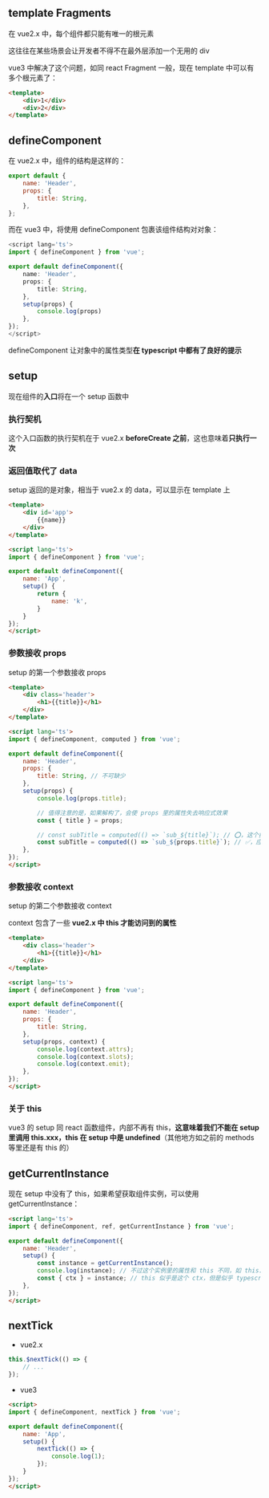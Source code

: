 ## template Fragments

在 vue2.x 中，每个组件都只能有唯一的根元素

这往往在某些场景会让开发者不得不在最外层添加一个无用的 div

vue3 中解决了这个问题，如同 react Fragment 一般，现在 template 中可以有多个根元素了：

```html
<template>
    <div>1</div>
    <div>2</div>
</template>
```

## defineComponent

在 vue2.x 中，组件的结构是这样的：

```js
export default {
    name: 'Header',
    props: {
        title: String,
    },
};
```

而在 vue3 中，将使用 defineComponent 包裹该组件结构对对象：

```ts
<script lang='ts'>
import { defineComponent } from 'vue';

export default defineComponent({
    name: 'Header',
    props: {
        title: String,
    },
    setup(props) {
        console.log(props)
    },
});
</script>
```

defineComponent 让对象中的属性类型**在 typescript 中都有了良好的提示**

## setup

现在组件的**入口**将在一个 setup 函数中

### 执行契机

这个入口函数的执行契机在于 vue2.x **beforeCreate 之前**，这也意味着**只执行一次**

### 返回值取代了 data

setup 返回的是对象，相当于 vue2.x 的 data，可以显示在 template 上

```html
<template>
    <div id='app'>
        {{name}}
    </div>
</template>

<script lang='ts'>
import { defineComponent } from 'vue';

export default defineComponent({
    name: 'App',
    setup() {
        return {
            name: 'k',
        }
    }
});
</script>
```
### 参数接收 props

setup 的第一个参数接收 props

```html
<template>
    <div class='header'>
        <h1>{{title}}</h1>
    </div>
</template>

<script lang='ts'>
import { defineComponent, computed } from 'vue';

export default defineComponent({
    name: 'Header',
    props: {
        title: String, // 不可缺少
    },
    setup(props) {
        console.log(props.title);

        // 值得注意的是，如果解构了，会使 props 里的属性失去响应式效果
        const { title } = props;

        // const subTitle = computed(() => `sub_${title}`); // ⭕，这个操作没有意义，computed 不能触发
        const subTitle = computed(() => `sub_${props.title}`); // ✅，应该这样
    },
});
</script>
```

### 参数接收 context

setup 的第二个参数接收 context

context 包含了一些 **vue2.x 中 this 才能访问到的属性**

```html
<template>
    <div class='header'>
        <h1>{{title}}</h1>
    </div>
</template>

<script lang='ts'>
import { defineComponent } from 'vue';

export default defineComponent({
    name: 'Header',
    props: {
        title: String,
    },
    setup(props, context) {
        console.log(context.attrs);
        console.log(context.slots);
        console.log(context.emit);
    },
});
</script>
```
### 关于 this

vue3 的 setup 同 react 函数组件，内部不再有 this，**这意味着我们不能在 setup 里调用 this.xxx，this 在 setup 中是 undefined**（其他地方如之前的 methods 等里还是有 this 的）

## getCurrentInstance

现在 setup 中没有了 this，如果希望获取组件实例，可以使用 getCurrentInstance：

```html
<script lang='ts'>
import { defineComponent, ref, getCurrentInstance } from 'vue';

export default defineComponent({
    name: 'Header',
    setup() {
        const instance = getCurrentInstance();
        console.log(instance); // 不过这个实例里的属性和 this 不同，如 this.$parent 是 instance.parent
        const { ctx } = instance; // this 似乎是这个 ctx，但是似乎 typescript 没有加入这个类型？
    },
});
</script>
```

## nextTick

- vue2.x

```ts
this.$nextTick(() => {
    // ...
});
```

- vue3

```html
<script>
import { defineComponent, nextTick } from 'vue';

export default defineComponent({
    name: 'App',
    setup() {
        nextTick(() => {
            console.log(1);
        });
    }
});
</script>
```